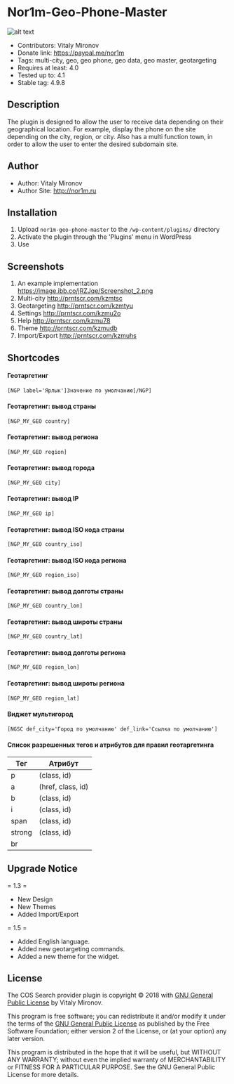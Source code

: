 # Nor1m-Geo-Phone-Master
![alt text](http://nor1m.ru/uploads/banner/11.png)
- Contributors: Vitaly Mironov
- Donate link: https://paypal.me/nor1m
- Tags: multi-city, geo, geo phone, geo data, geo master, geotargeting
- Requires at least: 4.0
- Tested up to: 4.1
- Stable tag: 4.9.8

## Description
The plugin is designed to allow the user to receive data depending on their geographical location. For example, display the phone on the site depending on the city, region, or city. Also has a multi function town, in order to allow the user to enter the desired subdomain site.

## Author
 
* Author: Vitaly Mironov
* Author Site: http://nor1m.ru
 
## Installation
 
1) Upload `nor1m-geo-phone-master` to the `/wp-content/plugins/` directory
2) Activate the plugin through the 'Plugins' menu in WordPress
3) Use

## Screenshots
 
1. An example implementation https://image.ibb.co/jRZJqe/Screenshot_2.png
2. Multi-city http://prntscr.com/kzmtsc
3. Geotargeting http://prntscr.com/kzmtyu
4. Settings http://prntscr.com/kzmu2o
5. Help http://prntscr.com/kzmu78
6. Theme http://prntscr.com/kzmudb
7. Import/Export http://prntscr.com/kzmuhs

## Shortcodes

#### Геотаргетинг
```html
[NGP label='Ярлык']Значение по умолчанию[/NGP]
```
#### Геотаргетинг: вывод страны
```html
[NGP_MY_GEO country]
```
#### Геотаргетинг: вывод региона
```html
[NGP_MY_GEO region]
```
#### Геотаргетинг: вывод города
```html
[NGP_MY_GEO city]
```
#### Геотаргетинг: вывод IP
```html
[NGP_MY_GEO ip]
```
#### Геотаргетинг: вывод ISO кода страны
```html
[NGP_MY_GEO country_iso]
```
#### Геотаргетинг: вывод ISO кода региона
```html
[NGP_MY_GEO region_iso]
```
#### Геотаргетинг: вывод долготы страны
```html
[NGP_MY_GEO country_lon]
```
#### Геотаргетинг: вывод широты страны
```html
[NGP_MY_GEO country_lat]
```
#### Геотаргетинг: вывод долготы региона
```html
[NGP_MY_GEO region_lon]
```
#### Геотаргетинг: вывод широты региона
```html
[NGP_MY_GEO region_lat]
```
#### Виджет мультигород
```html
[NGSC def_city='Город по умолчанию' def_link='Ссылка по умолчанию']
```
#### Список разрешенных тегов и атрибутов для правил геотаргетинга
| Тег        | Атрибут           |
| ------------- |-------------|
| p        | (class, id)           | 
| a        | (href, class, id)           | 
| b        | (class, id)           | 
| i        | (class, id)           | 
| span        | (class, id)           | 
| strong        | (class, id)           | 
| br        |            | 


## Upgrade Notice
= 1.3 =
* New Design
* New Themes
* Added Import/Export
  
= 1.5 =
* Added English language. 
* Added new geotargeting commands. 
* Added a new theme for the widget.
## License
 
The COS Search provider plugin is copyright © 2018 with
[GNU General Public License][] by Vitaly Mironov. 
 
This program is free software; you can redistribute it
and/or modify it under the terms of the
[GNU General Public License][] as published by the Free
Software Foundation; either version 2 of the License, or
(at your option) any later version.
 
This program is distributed in the hope that it will be
useful, but WITHOUT ANY WARRANTY; without even the implied
warranty of MERCHANTABILITY or FITNESS FOR A PARTICULAR
PURPOSE. See the GNU General Public License for more details.
 
[GNU General Public License]: http://www.gnu.org/copyleft/gpl.html
